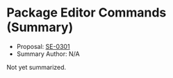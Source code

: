 # Package Editor Commands (Summary)

* Proposal: [SE-0301](https://github.com/apple/swift-evolution/blob/main/proposals/0301-package-editing-commands.md) 
* Summary Author: N/A

Not yet summarized.
